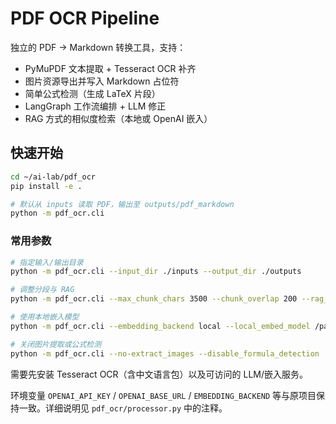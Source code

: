 # PDF OCR Pipeline

独立的 PDF → Markdown 转换工具，支持：

- PyMuPDF 文本提取 + Tesseract OCR 补齐
- 图片资源导出并写入 Markdown 占位符
- 简单公式检测（生成 LaTeX 片段）
- LangGraph 工作流编排 + LLM 修正
- RAG 方式的相似度检索（本地或 OpenAI 嵌入）

## 快速开始

```bash
cd ~/ai-lab/pdf_ocr
pip install -e .

# 默认从 inputs 读取 PDF，输出至 outputs/pdf_markdown
python -m pdf_ocr.cli
```

### 常用参数

```bash
# 指定输入/输出目录
python -m pdf_ocr.cli --input_dir ./inputs --output_dir ./outputs

# 调整分段与 RAG
python -m pdf_ocr.cli --max_chunk_chars 3500 --chunk_overlap 200 --rag_top_k 4

# 使用本地嵌入模型
python -m pdf_ocr.cli --embedding_backend local --local_embed_model /path/to/model

# 关闭图片提取或公式检测
python -m pdf_ocr.cli --no-extract_images --disable_formula_detection
```

需要先安装 Tesseract OCR（含中文语言包）以及可访问的 LLM/嵌入服务。

环境变量 `OPENAI_API_KEY` / `OPENAI_BASE_URL` / `EMBEDDING_BACKEND` 等与原项目保持一致。详细说明见 `pdf_ocr/processor.py` 中的注释。
